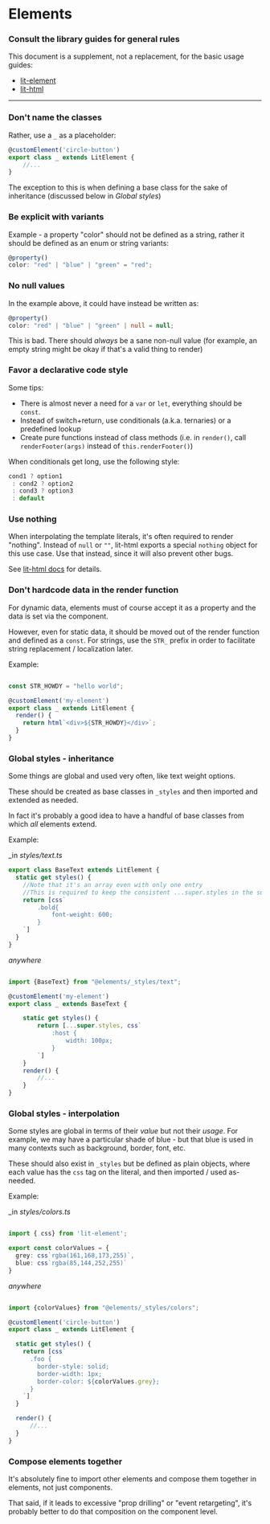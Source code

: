 # Elements

### Consult the library guides for general rules

This document is a supplement, not a replacement, for the basic usage guides:

* [lit-element](https://lit-element.polymer-project.org/guide) 
* [lit-html](https://lit-html.polymer-project.org/guide)

----

### Don't name the classes

Rather, use a `_` as a placeholder:

```typescript
@customElement('circle-button')
export class _ extends LitElement { 
    //...
}
```

The exception to this is when defining a base class for the sake of inheritance (discussed below in _Global styles_)

### Be explicit with variants 

Example - a property "color" should not be defined as a string, rather it should be defined as an enum or string variants:

```typescript
@property()
color: "red" | "blue" | "green" = "red"; 
```

### No null values 

In the example above, it could have instead be written as:

```typescript
@property()
color: "red" | "blue" | "green" | null = null; 
```

This is bad. There should _always_ be a sane non-null value (for example, an empty string might be okay if that's a valid thing to render)


### Favor a declarative code style

Some tips:

* There is almost never a need for a `var` or `let`, everything should be `const`.
* Instead of switch+return, use conditionals (a.k.a. ternaries) or a predefined lookup
* Create pure functions instead of class methods (i.e. in `render()`, call `renderFooter(args)` instead of `this.renderFooter()`)

When conditionals get long, use the following style:

```typescript
cond1 ? option1
 : cond2 ? option2
 : cond3 ? option3
 : default
```

### Use nothing

When interpolating the template literals, it's often required to render "nothing". Instead of `null` or `""`, lit-html exports a special `nothing` object for this use case. Use that instead, since it will also prevent other bugs.

See [lit-html docs](https://lit-html.polymer-project.org/guide/writing-templates#rendering-nothing) for details.

### Don't hardcode data in the render function

For dynamic data, elements must of course accept it as a property and the data is set via the component.

However, even for static data, it should be moved out of the render function and defined as a `const`. For strings, use the `STR_` prefix in order to facilitate string replacement / localization later.

Example:

```typescript

const STR_HOWDY = "hello world";

@customElement('my-element')
export class _ extends LitElement {
  render() {
    return html`<div>${STR_HOWDY}</div>`;
  }
}
```

### Global styles - inheritance

Some things are global and used very often, like text weight options.

These should be created as base classes in `_styles` and then imported and extended as needed.

In fact it's probably a good idea to have a handful of base classes from which _all_ elements extend.

Example:

_in _styles/text.ts_

```typescript
export class BaseText extends LitElement {
  static get styles() {
    //Note that it's an array even with only one entry
    //This is required to keep the consistent ...super.styles in the subclass
    return [css`
        .bold{
            font-weight: 600;
        }
    `]
  }
}
```

_anywhere_
```typescript

import {BaseText} from "@elements/_styles/text";

@customElement('my-element')
export class _ extends BaseText {

    static get styles() {
        return [...super.styles, css`
            :host {
                width: 100px;
            }
        `]
    }
    render() {
        //...
    }
}
```

### Global styles - interpolation

Some styles are global in terms of their _value_ but not their _usage_. For example, we may have a particular shade of blue - but that blue is used in many contexts such as background, border, font, etc.

These should also exist in `_styles` but be defined as plain objects, where each value has the `css` tag on the literal, and then imported / used as-needed.

Example:

_in _styles/colors.ts_

```typescript

import { css} from 'lit-element';

export const colorValues = {
  grey: css`rgba(161,168,173,255)`,
  blue: css`rgba(85,144,252,255)`
} 
```

_anywhere_

```typescript

import {colorValues} from "@elements/_styles/colors";

@customElement('circle-button')
export class _ extends LitElement {

  static get styles() {
    return [css`
      .foo {
        border-style: solid;
        border-width: 1px;
        border-color: ${colorValues.grey}; 
      }
    `]
  }

  render() { 
      //... 
  }
}
```

### Compose elements together

It's absolutely fine to import other elements and compose them together in elements, not just components.

That said, if it leads to excessive "prop drilling" or "event retargeting", it's probably better to do that composition on the component level.